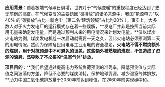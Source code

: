 **应用背景**：随着极端气候与日俱增，世界对于“气候变暖”的重视程度已经达到了史无前例的高度。在气候变暖的主要诱因“碳排放”的诸多来源中，我国“能源电力”以40% 的“碳排放”占比一骑绝尘（第二名“建筑领域”占比约20% ）。事实上，大多数人对于火力发电厂的运行模式存在着一些误解，**发电厂并非是按照当前实际用电量来确定发电量，而是通过预判未来的用电情况来计划发电量。**仅以煤炭火电站为例，煤炭发电机组一次启动就需要一天之久，因此火电站必须预测第二天的用电情况。然而为保障居民用电与工业用电的安全稳定，**火电站不得不燃烧额外的煤炭，用于对抗预测中不可避免的误差。这些额外被燃烧的煤炭，不仅造成了资源的浪费，还导致了不必要的“温室气体”排放。**

**项目目的**：**我们希望通过提高电力系统负荷预测的准确率，降低预测值与实际值之间波荡的方差，降低不必要的煤炭消耗，保护地球资源，减少温室气体排放。**助力中国二氧化碳排放量于2030年前达到峰值，在2060年前实现碳中和。

